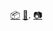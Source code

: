 [📦](https://petingo.ch/) [📑](https://cv.petingo.ch/). [📷](https://vsco.co/petingo/gallery)

<!---
Petingo/Petingo is a ✨ special ✨ repository because its `README.md` (this file) appears on your GitHub profile.
You can click the Preview link to take a look at your changes.
--->
